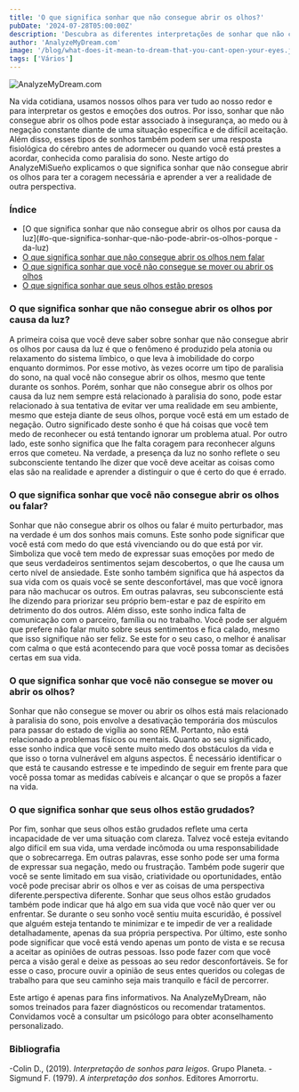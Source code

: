 ```yaml
---
title: 'O que significa sonhar que não consegue abrir os olhos?'
pubDate: '2024-07-28T05:00:00Z'
description: 'Descubra as diferentes interpretações de sonhar que não consegue abrir os olhos, desde a insegurança e o medo até a paralisia do sono.'
author: 'AnalyzeMyDream.com'
image: '/blog/what-does-it-mean-to-dream-that-you-cant-open-your-eyes.jpeg'
tags: ['Vários']
---
```


![AnalyzeMyDream.com](/blog/what-does-it-mean-to-dream-that-you-cant-open-your-eyes.jpeg)

Na vida cotidiana, usamos nossos olhos para ver tudo ao nosso redor e para interpretar os gestos e emoções dos outros. Por isso, sonhar que não consegue abrir os olhos pode estar associado à insegurança, ao medo ou à negação constante diante de uma situação específica e de difícil aceitação. Além disso, esses tipos de sonhos também podem ser uma resposta fisiológica do cérebro antes de adormecer ou quando você está prestes a acordar, conhecida como paralisia do sono. Neste artigo do AnalyzeMiSueño explicamos o que significa sonhar que não consegue abrir os olhos para ter a coragem necessária e aprender a ver a realidade de outra perspectiva.

### Índice

- [O que significa sonhar que não consegue abrir os olhos por causa da luz](#o-que-significa-sonhar-que-não-pode-abrir-os-olhos-porque -da-luz)
- [O que significa sonhar que não consegue abrir os olhos nem falar](#o-que-significa-sonhar-que-não-pode-abrir-os-olhos-nem-falar )
- [O que significa sonhar que você não consegue se mover ou abrir os olhos](#o-que-significa-sonhar-que-você-não-pode-mover-ou-abrir-os-olhos )
- [O que significa sonhar que seus olhos estão presos](#o-que-significa-sonhar-que-seus-olhos-presos)

### O que significa sonhar que não consegue abrir os olhos por causa da luz?

A primeira coisa que você deve saber sobre sonhar que não consegue abrir os olhos por causa da luz é que o fenômeno é produzido pela atonia ou relaxamento do sistema límbico, o que leva à imobilidade do corpo enquanto dormimos. Por esse motivo, às vezes ocorre um tipo de paralisia do sono, na qual você não consegue abrir os olhos, mesmo que tente durante os sonhos. Porém, sonhar que não consegue abrir os olhos por causa da luz nem sempre está relacionado à paralisia do sono, pode estar relacionado à sua tentativa de evitar ver uma realidade em seu ambiente, mesmo que esteja diante de seus olhos, porque você está em um estado de negação. Outro significado deste sonho é que há coisas que você tem medo de reconhecer ou está tentando ignorar um problema atual. Por outro lado, este sonho significa que lhe falta coragem para reconhecer alguns erros que cometeu. Na verdade, a presença da luz no sonho reflete o seu subconsciente tentando lhe dizer que você deve aceitar as coisas como elas são na realidade e aprender a distinguir o que é certo do que é errado.

### O que significa sonhar que você não consegue abrir os olhos ou falar?

Sonhar que não consegue abrir os olhos ou falar é muito perturbador, mas na verdade é um dos sonhos mais comuns. Este sonho pode significar que você está com medo do que está vivenciando ou do que está por vir. Simboliza que você tem medo de expressar suas emoções por medo de que seus verdadeiros sentimentos sejam descobertos, o que lhe causa um certo nível de ansiedade. Este sonho também significa que há aspectos da sua vida com os quais você se sente desconfortável, mas que você ignora para não machucar os outros. Em outras palavras, seu subconsciente está lhe dizendo para priorizar seu próprio bem-estar e paz de espírito em detrimento do dos outros. Além disso, este sonho indica falta de comunicação com o parceiro, família ou no trabalho. Você pode ser alguém que prefere não falar muito sobre seus sentimentos e fica calado, mesmo que isso signifique não ser feliz. Se este for o seu caso, o melhor é analisar com calma o que está acontecendo para que você possa tomar as decisões certas em sua vida.

### O que significa sonhar que você não consegue se mover ou abrir os olhos?

Sonhar que não consegue se mover ou abrir os olhos está mais relacionado à paralisia do sono, pois envolve a desativação temporária dos músculos para passar do estado de vigília ao sono REM. Portanto, não está relacionado a problemas físicos ou mentais. Quanto ao seu significado, esse sonho indica que você sente muito medo dos obstáculos da vida e que isso o torna vulnerável em alguns aspectos. É necessário identificar o que está te causando estresse e te impedindo de seguir em frente para que você possa tomar as medidas cabíveis e alcançar o que se propôs a fazer na vida.

### O que significa sonhar que seus olhos estão grudados?

Por fim, sonhar que seus olhos estão grudados reflete uma certa incapacidade de ver uma situação com clareza. Talvez você esteja evitando algo difícil em sua vida, uma verdade incômoda ou uma responsabilidade que o sobrecarrega. Em outras palavras, esse sonho pode ser uma forma de expressar sua negação, medo ou frustração. Também pode sugerir que você se sente limitado em sua visão, criatividade ou oportunidades, então você pode precisar abrir os olhos e ver as coisas de uma perspectiva diferente.perspectiva diferente. Sonhar que seus olhos estão grudados também pode indicar que há algo em sua vida que você não quer ver ou enfrentar. Se durante o seu sonho você sentiu muita escuridão, é possível que alguém esteja tentando te minimizar e te impedir de ver a realidade detalhadamente, apenas da sua própria perspectiva. Por último, este sonho pode significar que você está vendo apenas um ponto de vista e se recusa a aceitar as opiniões de outras pessoas. Isso pode fazer com que você perca a visão geral e deixe as pessoas ao seu redor desconfortáveis. Se for esse o caso, procure ouvir a opinião de seus entes queridos ou colegas de trabalho para que seu caminho seja mais tranquilo e fácil de percorrer.

Este artigo é apenas para fins informativos. Na AnalyzeMyDream, não somos treinados para fazer diagnósticos ou recomendar tratamentos. Convidamos você a consultar um psicólogo para obter aconselhamento personalizado.

### Bibliografia

-Colin D., (2019). *Interpretação de sonhos para leigos*. Grupo Planeta. 
-Sigmund F. (1979). *A interpretação dos sonhos*. Editores Amorrortu.